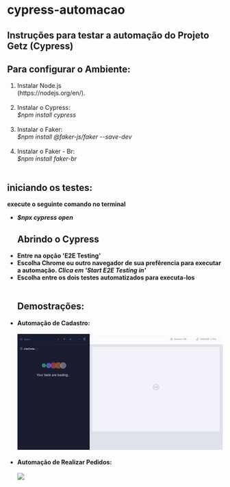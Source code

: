 # cypress-automacao
<h2>Instruções para testar a automação do Projeto Getz (Cypress)</h2>

## Para configurar o Ambiente:
<ol>
<li>Instalar Node.js <br>(https://nodejs.org/en/). </li> 
  <br>
<li>Instalar o Cypress: <i><br>$npm install cypress</i></li>
  <br>
<li>Instalar o Faker: <i><br>$npm install @faker-js/faker --save-dev</i></li>
  <br>
<li>Instalar o Faker - Br: <i><br>$npm install faker-br</i></li>
<br>
</ol>

## iniciando os testes:
<b>execute o seguinte comando no terminal<b>
<ul>
<li><i>$npx cypress open</i></li>  

## Abrindo o Cypress
<li>Entre na opção 'E2E Testing'</li>
<li>Escolha Chrome ou outro navegador de sua prefêrencia para executar a automação. <i>Clica em 'Start E2E Testing in'</i></li>
<li>Escolha entre os dois testes automatizados para executa-los</li>
<br>

## Demostrações:
<li>Automação de Cadastro:
  <br><br>
<img src="cypress/videos/cadastro.gif"></li>
<br>  
<li>Automação de Realizar Pedidos:
  <br><br>
<img src="cypress/videos/fazer pedido.gif"></li>
</p>
</ul>
